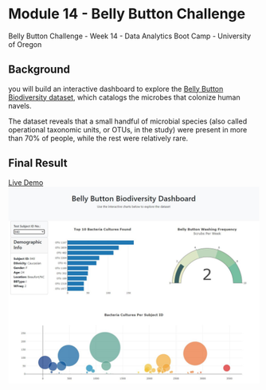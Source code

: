# Module 14 - Belly Button Challenge
Belly Button Challenge - Week 14 - Data Analytics Boot Camp - University of Oregon

## Background
you will build an interactive dashboard to explore the [Belly Button Biodiversity dataset](http://robdunnlab.com/projects/belly-button-biodiversity/), which catalogs the microbes that colonize human navels.

The dataset reveals that a small handful of microbial species (also called operational taxonomic units, or OTUs, in the study) were present in more than 70% of people, while the rest were relatively rare.


## Final Result
[Live Demo](https://bytravis.github.io/Module14_Belly-Button-Challenge/)
![Belly Button Biodiversity Dashboard](images/dashboard_sample.JPG)

